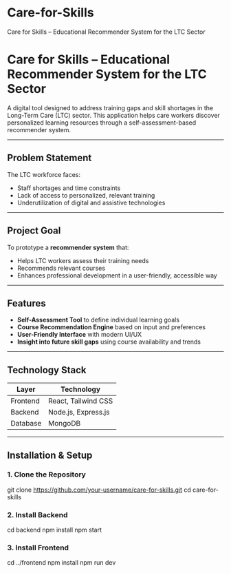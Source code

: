 # Care-for-Skills
Care for Skills – Educational Recommender System for the LTC Sector

# Care for Skills – Educational Recommender System for the LTC Sector

A digital tool designed to address training gaps and skill shortages in the Long-Term Care (LTC) sector. This application helps care workers discover personalized learning resources through a self-assessment-based recommender system.

---

##  Problem Statement

The LTC workforce faces:
- Staff shortages and time constraints
- Lack of access to personalized, relevant training
- Underutilization of digital and assistive technologies

---

##  Project Goal

To prototype a **recommender system** that:
- Helps LTC workers assess their training needs
- Recommends relevant courses
- Enhances professional development in a user-friendly, accessible way

---

##  Features

-  **Self-Assessment Tool** to define individual learning goals  
-  **Course Recommendation Engine** based on input and preferences  
-  **User-Friendly Interface** with modern UI/UX  
-  **Insight into future skill gaps** using course availability and trends

---

##  Technology Stack

| Layer        | Technology           |
|--------------|----------------------|
| Frontend     | React, Tailwind CSS  |
| Backend      | Node.js, Express.js  |
| Database     | MongoDB              |

---


##  Installation & Setup

### 1. Clone the Repository


git clone https://github.com/your-username/care-for-skills.git
cd care-for-skills

### 2. Install Backend

cd backend
npm install
npm start

### 3. Install Frontend

cd ../frontend
npm install
npm run dev

